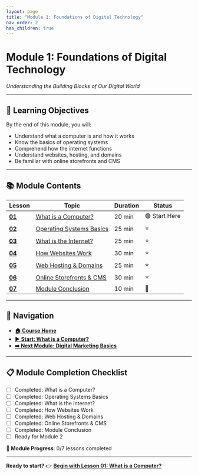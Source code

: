 ```yaml
---
layout: page
title: "Module 1: Foundations of Digital Technology"
nav_order: 2
has_children: true
---
```


# Module 1: Foundations of Digital Technology
*Understanding the Building Blocks of Our Digital World*

---

## 🎯 **Learning Objectives**
By the end of this module, you will:
- Understand what a computer is and how it works
- Know the basics of operating systems
- Comprehend how the internet functions
- Understand websites, hosting, and domains
- Be familiar with online storefronts and CMS

---

## 📚 **Module Contents**

| Lesson | Topic | Duration | Status |
|--------|-------|----------|---------|
| **[01](what_is_a_computer.md)** | [What is a Computer?](what_is_a_computer.md) | 20 min | 🟢 Start Here |
| **[02](operating_systems.md)** | [Operating Systems Basics](operating_systems.md) | 25 min | ⭐ |
| **[03](what_is_the_internet.md)** | [What is the Internet?](what_is_the_internet.md) | 25 min | ⭐ |
| **[04](how_websites_work.md)** | [How Websites Work](how_websites_work.md) | 30 min | ⭐ |
| **[05](web_hosting_and_domains.md)** | [Web Hosting & Domains](web_hosting_and_domains.md) | 25 min | ⭐ |
| **[06](storefronts_and_cms.md)** | [Online Storefronts & CMS](storefronts_and_cms.md) | 30 min | ⭐ |
| **[07](course_conclusion.md)** | [Module Conclusion](course_conclusion.md) | 10 min | 🎯 |

---

## 🧭 **Navigation**
- **[🏠 Course Home](../README.md)**
- **[▶️ Start: What is a Computer?](what_is_a_computer.md)**
- **[➡️ Next Module: Digital Marketing Basics](../02_digital_marketing_basics/)**

---

## 📋 **Module Completion Checklist**
- [ ] Completed: What is a Computer?
- [ ] Completed: Operating Systems Basics
- [ ] Completed: What is the Internet?
- [ ] Completed: How Websites Work
- [ ] Completed: Web Hosting & Domains
- [ ] Completed: Online Storefronts & CMS
- [ ] Completed: Module Conclusion
- [ ] Ready for Module 2

**🎉 Module Progress**: 0/7 lessons completed

---

**Ready to start?** 👉 **[Begin with Lesson 01: What is a Computer?](what_is_a_computer.md)**
